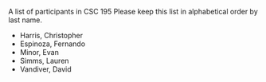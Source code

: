 A list of participants in CSC 195
Please keep this list in alphabetical order by last name.
- Harris, Christopher
- Espinoza, Fernando
- Minor, Evan
- Simms, Lauren
- Vandiver, David
